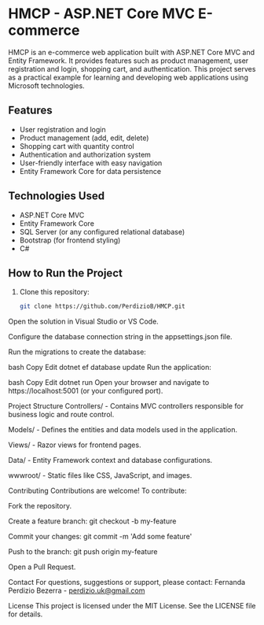 # HMCP - ASP.NET Core MVC E-commerce

HMCP is an e-commerce web application built with ASP.NET Core MVC and Entity Framework. It provides features such as product management, user registration and login, shopping cart, and authentication. This project serves as a practical example for learning and developing web applications using Microsoft technologies.

## Features

- User registration and login
- Product management (add, edit, delete)
- Shopping cart with quantity control
- Authentication and authorization system
- User-friendly interface with easy navigation
- Entity Framework Core for data persistence

## Technologies Used

- ASP.NET Core MVC
- Entity Framework Core
- SQL Server (or any configured relational database)
- Bootstrap (for frontend styling)
- C#

## How to Run the Project

1. Clone this repository:

   ```bash
   git clone https://github.com/PerdizioB/HMCP.git
Open the solution in Visual Studio or VS Code.

Configure the database connection string in the appsettings.json file.

Run the migrations to create the database:

bash
Copy
Edit
dotnet ef database update
Run the application:

bash
Copy
Edit
dotnet run
Open your browser and navigate to https://localhost:5001 (or your configured port).

Project Structure
Controllers/ - Contains MVC controllers responsible for business logic and route control.

Models/ - Defines the entities and data models used in the application.

Views/ - Razor views for frontend pages.

Data/ - Entity Framework context and database configurations.

wwwroot/ - Static files like CSS, JavaScript, and images.

Contributing
Contributions are welcome! To contribute:

Fork the repository.

Create a feature branch: git checkout -b my-feature

Commit your changes: git commit -m 'Add some feature'

Push to the branch: git push origin my-feature

Open a Pull Request.

Contact
For questions, suggestions or support, please contact:
Fernanda Perdizio Bezerra - perdizio.uk@gmail.com

License
This project is licensed under the MIT License. See the LICENSE file for details.
